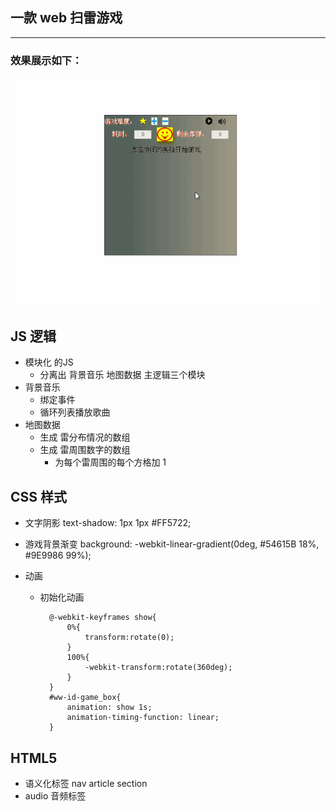## 一款 web 扫雷游戏
***
### 效果展示如下：
![扫雷](扫雷.gif)

## JS 逻辑
- 模块化 的JS
	- 分离出 背景音乐 地图数据 主逻辑三个模块
- 背景音乐
	- 绑定事件
	- 循环列表播放歌曲
- 地图数据
	- 生成 雷分布情况的数组
	- 生成 雷周围数字的数组
		- 为每个雷周围的每个方格加 1

## CSS 样式
- 文字阴影
		text-shadow: 1px 1px #FF5722;

- 游戏背景渐变
		background: -webkit-linear-gradient(0deg, #54615B 18%, #9E9986 99%);

- 动画
	- 初始化动画

			@-webkit-keyframes show{
				0%{
					transform:rotate(0);
				}
				100%{
					-webkit-transform:rotate(360deg);
				}
			}
			#ww-id-game_box{
				animation: show 1s;
				animation-timing-function: linear;
			}

## HTML5
- 语义化标签
nav article section
- audio 音频标签
